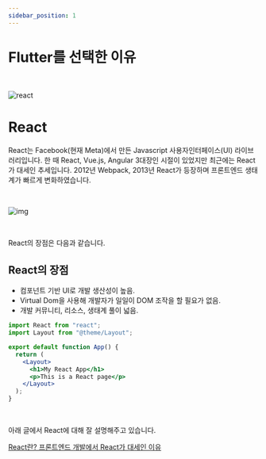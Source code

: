 ```yaml
---
sidebar_position: 1
---
```


# Flutter를 선택한 이유

<br/>

![react](https://legacy.reactjs.org/logo-og.png)

# React

React는 Facebook(현재 Meta)에서 만든 Javascript 사용자인터페이스(UI) 라이브러리입니다.
한 때 React, Vue.js, Angular 3대장인 시절이 있었지만 최근에는 React가 대세인 추세입니다.
2012년 Webpack, 2013년 React가 등장하며 프론트엔드 생태계가 빠르게 변화하였습니다.

<br/>

![img](/img/graph.png)

<br/>

React의 장점은 다음과 같습니다.

## **React의 장점**

- 컴포넌트 기반 UI로 개발 생산성이 높음.
- Virtual Dom을 사용해 개발자가 일일이 DOM 조작을 할 필요가 없음.
- 개발 커뮤니티, 리소스, 생태계 풀이 넓음.

```jsx title="src/app.js"
import React from "react";
import Layout from "@theme/Layout";

export default function App() {
  return (
    <Layout>
      <h1>My React App</h1>
      <p>This is a React page</p>
    </Layout>
  );
}
```

<br/>

아래 글에서 React에 대해 잘 설명해주고 있습니다.

[React란? 프론트엔드 개발에서 React가 대세인 이유](https://nbcamp.spartacodingclub.kr/blog/react%EB%9E%80-%ED%94%84%EB%A1%A0%ED%8A%B8%EC%97%94%EB%93%9C-%EA%B0%9C%EB%B0%9C%EC%97%90%EC%84%9C-react%EA%B0%80-%EB%8C%80%EC%84%B8%EC%9D%B8-%EC%9D%B4%EC%9C%A0-2294)
